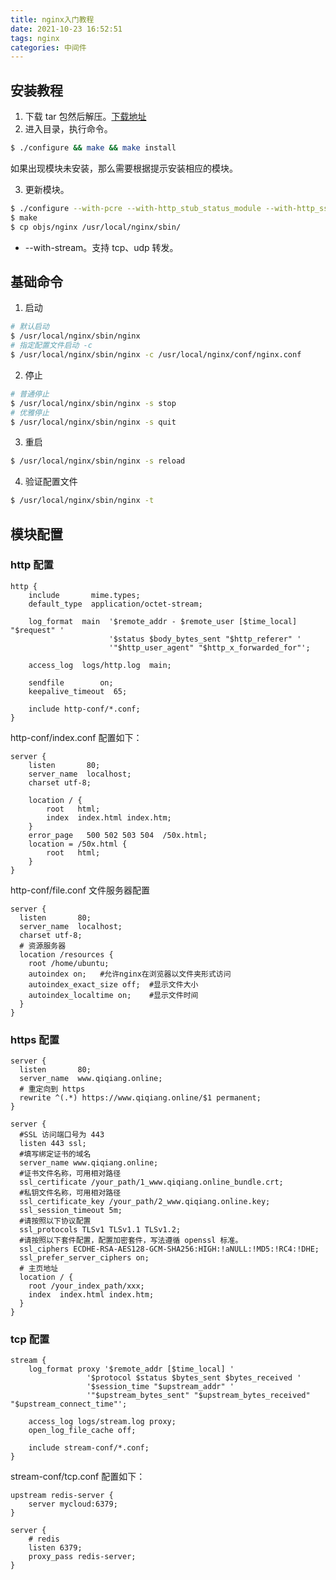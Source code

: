 ```yaml
---
title: nginx入门教程
date: 2021-10-23 16:52:51
tags: nginx
categories: 中间件
---
```


## 安装教程

1. 下载 tar 包然后解压。[下载地址](http://nginx.org/en/download.html)
2. 进入目录，执行命令。

```bash
$ ./configure && make && make install
```

如果出现模块未安装，那么需要根据提示安装相应的模块。

3. 更新模块。

```bash
$ ./configure --with-pcre --with-http_stub_status_module --with-http_ssl_module --with-stream
$ make
$ cp objs/nginx /usr/local/nginx/sbin/
```

- --with-stream。支持 tcp、udp 转发。

## 基础命令

1. 启动

```bash
# 默认启动
$ /usr/local/nginx/sbin/nginx
# 指定配置文件启动 -c
$ /usr/local/nginx/sbin/nginx -c /usr/local/nginx/conf/nginx.conf
```

2. 停止

```bash
# 普通停止
$ /usr/local/nginx/sbin/nginx -s stop
# 优雅停止
$ /usr/local/nginx/sbin/nginx -s quit
```

3. 重启

```bash
$ /usr/local/nginx/sbin/nginx -s reload
```

4. 验证配置文件

```bash
$ /usr/local/nginx/sbin/nginx -t
```

## 模块配置

### http 配置

```nginx
http {
    include       mime.types;
    default_type  application/octet-stream;

    log_format  main  '$remote_addr - $remote_user [$time_local] "$request" '
                      '$status $body_bytes_sent "$http_referer" '
                      '"$http_user_agent" "$http_x_forwarded_for"';

    access_log  logs/http.log  main;

    sendfile        on;
    keepalive_timeout  65;

    include http-conf/*.conf;
}
```

http-conf/index.conf 配置如下：

```nginx
server {
    listen       80;
    server_name  localhost;
    charset utf-8;

    location / {
        root   html;
        index  index.html index.htm;
    }
    error_page   500 502 503 504  /50x.html;
    location = /50x.html {
        root   html;
    }
}
```

http-conf/file.conf 文件服务器配置

```nginx
server {
  listen       80;
  server_name  localhost;
  charset utf-8;
  # 资源服务器
  location /resources {
    root /home/ubuntu;
    autoindex on;   #允许nginx在浏览器以文件夹形式访问
    autoindex_exact_size off;  #显示文件大小
    autoindex_localtime on;    #显示文件时间
  }
}
```

### https 配置

```nginx
server {
  listen       80;
  server_name  www.qiqiang.online;
  # 重定向到 https
  rewrite ^(.*) https://www.qiqiang.online/$1 permanent;
}

server {
  #SSL 访问端口号为 443
  listen 443 ssl;
  #填写绑定证书的域名
  server_name www.qiqiang.online;
  #证书文件名称，可用相对路径
  ssl_certificate /your_path/1_www.qiqiang.online_bundle.crt;
  #私钥文件名称，可用相对路径
  ssl_certificate_key /your_path/2_www.qiqiang.online.key;
  ssl_session_timeout 5m;
  #请按照以下协议配置  
  ssl_protocols TLSv1 TLSv1.1 TLSv1.2; 
  #请按照以下套件配置，配置加密套件，写法遵循 openssl 标准。
  ssl_ciphers ECDHE-RSA-AES128-GCM-SHA256:HIGH:!aNULL:!MD5:!RC4:!DHE;
  ssl_prefer_server_ciphers on;
  # 主页地址 
  location / {
    root /your_index_path/xxx;
    index  index.html index.htm;
  }
}
```

### tcp 配置

```nginx
stream {
    log_format proxy '$remote_addr [$time_local] '
                 '$protocol $status $bytes_sent $bytes_received '
                 '$session_time "$upstream_addr" '
                 '"$upstream_bytes_sent" "$upstream_bytes_received" "$upstream_connect_time"';

    access_log logs/stream.log proxy;
    open_log_file_cache off;

    include stream-conf/*.conf;
}
```

stream-conf/tcp.conf 配置如下：

```nginx
upstream redis-server {
    server mycloud:6379;
}

server {
    # redis
    listen 6379;
    proxy_pass redis-server;
}
```
